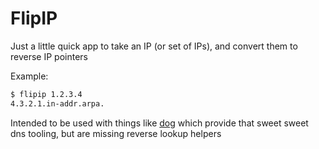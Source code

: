 # FlipIP

Just a little quick app to take an IP (or set of IPs), and convert them to
reverse IP pointers

Example:

```bash
$ flipip 1.2.3.4
4.3.2.1.in-addr.arpa.
```

Intended to be used with things like [dog](https://github.com/ogham/dog) which
provide that sweet sweet dns tooling, but are missing reverse lookup helpers
